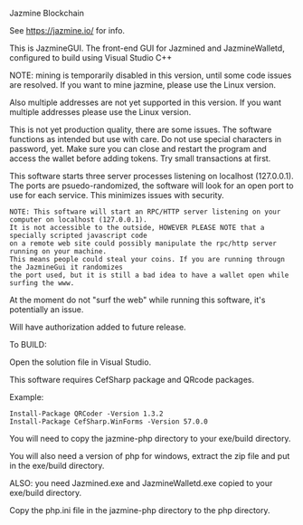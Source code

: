 Jazmine Blockchain

See https://jazmine.io/ for info.

This is JazmineGUI. The front-end GUI for Jazmined and JazmineWalletd, configured to build using Visual Studio C++

NOTE: mining is temporarily disabled in this version, until some code issues are resolved. If you 
want to mine jazmine, please use the Linux version.

Also multiple addresses are not yet supported in this version. If you want multiple addresses please use the Linux version.

This is not yet production quality, there are some issues. The software functions as intended but use with care.
Do not use special characters in password, yet. Make sure you can close and restart the program and access the 
wallet before adding tokens. Try small transactions at first.

This software starts three server processes listening on localhost (127.0.0.1). The ports are psuedo-randomized, 
the software will look for an open port to use for each service. This minimizes issues with security.


```
NOTE: This software will start an RPC/HTTP server listening on your computer on localhost (127.0.0.1). 
It is not accessible to the outside, HOWEVER PLEASE NOTE that a specially scripted javascript code 
on a remote web site could possibly manipulate the rpc/http server running on your machine. 
This means people could steal your coins. If you are running througn the JazmineGui it randomizes
the port used, but it is still a bad idea to have a wallet open while surfing the www.
```

At the moment do not "surf the web" while running this software, it's potentially an issue. 

Will have authorization added to future release.



To BUILD:

Open the solution file in Visual Studio.

This software requires CefSharp package and QRcode packages.

Example: 

```
Install-Package QRCoder -Version 1.3.2 
Install-Package CefSharp.WinForms -Version 57.0.0 
```

You will need to copy the jazmine-php directory to your exe/build directory.

You will also need a version of php for windows, extract the zip file and put in the exe/build directory. 

ALSO: you need Jazmined.exe and JazmineWalletd.exe copied to your exe/build directory.

Copy the php.ini file in the jazmine-php directory to the php directory.




